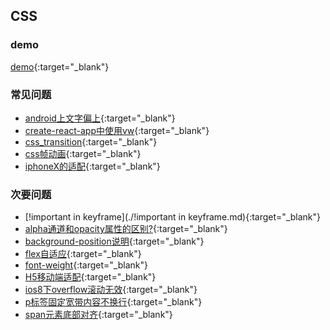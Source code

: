 ## CSS



### demo

[demo](./demo/transition.html){:target="_blank"}



### 常见问题

* [android上文字偏上](./android上文字偏上.md){:target="_blank"}
* [create-react-app中使用vw](./create-react-app中使用vw.md){:target="_blank"}
* [css_transition](./css_transition.md){:target="_blank"}
* [css帧动画](./css帧动画.md){:target="_blank"}
* [iphoneX的适配](./iphoneX的适配.md){:target="_blank"}



### 次要问题

* [!important in keyframe](./!important in keyframe.md){:target="_blank"}
* [alpha通道和opacity属性的区别?](./alpha通道和opacity属性的区别.md){:target="_blank"}
* [background-position说明](./background-position说明.md){:target="_blank"}
* [flex自适应](./flex自适应.md){:target="_blank"}
* [font-weight](./font-weight.md){:target="_blank"}
* [H5移动端适配](./H5移动端适配.md){:target="_blank"}
* [ios8下overflow滚动无效](./ios8下overflow滚动无效.md){:target="_blank"}
* [p标签固定宽带内容不换行](./p标签固定宽带内容不换行.md){:target="_blank"}
* [span元素底部对齐](./span元素底部对齐.md){:target="_blank"}